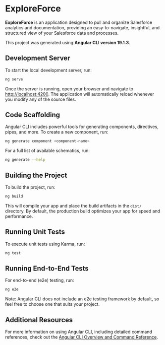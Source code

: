 # **ExploreForce**

**ExploreForce** is an application designed to pull and organize Salesforce analytics and documentation, providing an easy-to-navigate, insightful, and structured view of your Salesforce data and processes.

This project was generated using **Angular CLI version 19.1.3**.

## **Development Server**

To start the local development server, run:

```bash
ng serve
```

Once the server is running, open your browser and navigate to [http://localhost:4200](http://localhost:4200). The application will automatically reload whenever you modify any of the source files.

## **Code Scaffolding**

Angular CLI includes powerful tools for generating components, directives, pipes, and more. To create a new component, run:

```bash
ng generate component <component-name>
```

For a full list of available schematics, run:

```bash
ng generate --help
```

## **Building the Project**

To build the project, run:

```bash
ng build
```

This will compile your app and place the build artifacts in the `dist/` directory. By default, the production build optimizes your app for speed and performance.

## **Running Unit Tests**

To execute unit tests using Karma, run:

```bash
ng test
```

## **Running End-to-End Tests**

For end-to-end (e2e) testing, run:

```bash
ng e2e
```

Note: Angular CLI does not include an e2e testing framework by default, so feel free to choose one that suits your project.

## **Additional Resources**

For more information on using Angular CLI, including detailed command references, check out the [Angular CLI Overview and Command Reference](https://angular.io/cli).
